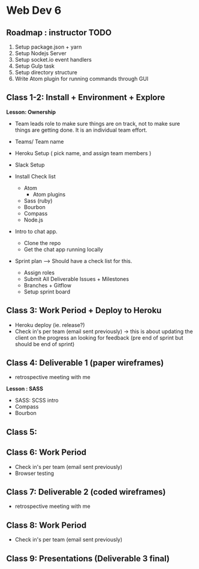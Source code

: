 # Web Dev 6

## Roadmap : instructor TODO

1. Setup package.json + yarn
1. Setup Nodejs Server
1. Setup socket.io event handlers
1. Setup Gulp task
1. Setup directory structure
1. Write Atom plugin for running commands through GUI

## Class 1-2: Install + Environment + Explore

  __Lesson: Ownership__

  + Team leads role to make sure things are on track, not to make sure things are getting done. It is an individual team effort.

  + Teams/ Team name
  + Heroku Setup ( pick name, and assign team members )
  + Slack Setup
  + Install Check list
    + Atom
      + Atom plugins
    + Sass (ruby)
    + Bourbon
    + Compass
    + Node.js
  + Intro to chat app.
    + Clone the repo
    + Get the chat app running locally

  + Sprint plan --> Should have a check list for this.
    + Assign roles
    + Submit All Deliverable Issues + Milestones
    + Branches + Gitflow
    + Setup sprint board

## Class 3: Work Period + Deploy to Heroku

  + Heroku deploy (ie. release?)
  + Check in's per team (email sent previously) -> this is about updating the client on the progress an looking for feedback (pre end of sprint but should be end of sprint)

## Class 4: Deliverable 1 (paper wireframes)

  + retrospective meeting with me

  __Lesson : SASS__

  + SASS: SCSS intro
  + Compass
  + Bourbon

## Class 5:

## Class 6: Work Period

  + Check in's per team (email sent previously)
  + Browser testing

## Class 7: Deliverable 2 (coded wireframes)

  + retrospective meeting with me

## Class 8: Work Period

  + Check in's per team (email sent previously)

## Class 9: Presentations (Deliverable 3 final)
